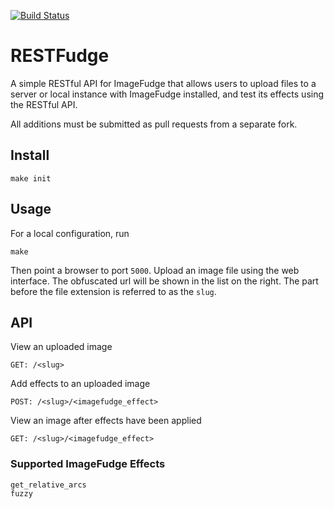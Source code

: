 [![Build Status](https://travis-ci.org/konstantinfarrell/RESTFudge.svg?branch=master)](https://travis-ci.org/konstantinfarrell/RESTFudge)

# RESTFudge

A simple RESTful API for ImageFudge that allows users to upload
files to a server or local instance with ImageFudge installed, and
test its effects using the RESTful API.

All additions must be submitted as pull requests from a separate fork.

## Install

    make init

## Usage

For a local configuration, run

    make

Then point a browser to port `5000`.
Upload an image file using the web interface.
The obfuscated url will be shown in the list on the right.
The part before the file extension is referred to as the `slug`.

## API

View an uploaded image

    GET: /<slug>

Add effects to an uploaded image

    POST: /<slug>/<imagefudge_effect>

View an image after effects have been applied

    GET: /<slug>/<imagefudge_effect>

### Supported ImageFudge Effects

    get_relative_arcs
    fuzzy
